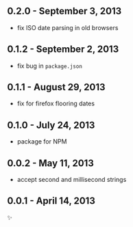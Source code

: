 0.2.0 - September 3, 2013
-------------------------
* fix ISO date parsing in old browsers

0.1.2 - September 2, 2013
-------------------------
* fix bug in `package.json`

0.1.1 - August 29, 2013
-----------------------
* fix for firefox flooring dates

0.1.0 - July 24, 2013
---------------------
* package for NPM

0.0.2 - May 11, 2013
--------------------
* accept second and millisecond strings

0.0.1 - April 14, 2013
----------------------
:sparkles:
